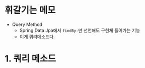 # 휘갈기는 메모

- Query Method
    - Spring Data Jpa에서 `findBy-`만 선언해도 구현체 들어가는 기능  
    - 이게 쿼리메소드다.

# 1. 쿼리 메소드

  